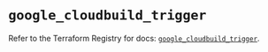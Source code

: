 # `google_cloudbuild_trigger`

Refer to the Terraform Registry for docs: [`google_cloudbuild_trigger`](https://registry.terraform.io/providers/hashicorp/google/6.23.0/docs/resources/cloudbuild_trigger).
